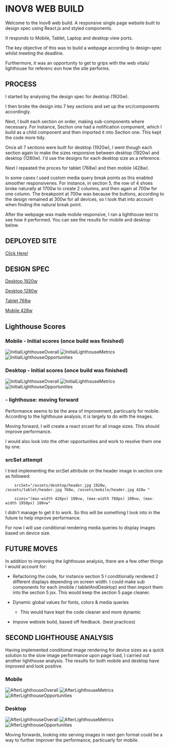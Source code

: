 # INOV8 WEB BUILD

Welcome to the Inov8 web build. A responsive single page website built to design spec using React.js and styled components. 

It responds to Mobile, Tablet, Laptop and desktop view ports.

The key objective of this was to build a webpage according to design-spec whilst meeting the deadline.

Furthermore, it was an opportunity to get to grips with the web vitals/ lighthouse for referenc eon how the site performs.

## PROCESS

I started by analysing the design spec for desktop (1920w). 

I then broke the design into 7 key sections and set up the src/components accordingly.

Next, I built each section on order, making sub-components where necessary. For instance, Section one had a notification component, which I build as a child component and then imported it into Section one. This kept the code more tidy.

Once all 7 sections were built for  desktop (1920w), I went though each section again to make the sizes responsive between desktop (1920w) and desktop (1280w). I'd use the designs for each desktop size as a reference.

Next I repeated the proces for tablet (768w) and then mobile (428w). 

In some cases I used custom media query break points as this enabled smoother responsivenes. For instance, in section 5, the row of 4 shoes broke naturally at 1700w to create 2 columns, and then again at 700w for one column. The breakpoint at 700w was because the buttons, according to the design remained at 300w for all devices, so I took that into account when finding the natural break point. 

After the webpage was made mobile responsive, I ran a lighthouse test to see how it performed. You can see the results for mobile and desktop below. 

## DEPLOYED SITE

<a href="https://inov8lw.netlify.app/">Click Here!</a>

## DESIGN SPEC

<a href="https://xd.adobe.com/view/cc93ae62-3c05-4b51-bf7a-f35a8af2038d-99c0/specs/">Desktop 1920w</a>

<a href="https://xd.adobe.com/view/84ffd34b-8d2b-4bae-968f-589a61fbfdb1-d1ac/">Desktop 1280w</a>

<a href="https://xd.adobe.com/view/65ed8046-632c-4e64-8570-5a6884dec412-30be/">Tablet 768w</a>

<a href="https://xd.adobe.com/view/3c173307-3414-443b-b899-ec82c6b24ef7-6944/">Mobile 428w</a>



## Lighthouse Scores

### Mobile - Initial scores (once build was finished)

![InitialLighthouseOverall](public/images/lighthouseSummaryInitialMobile.png)
![InitialLighthouseMetrics](public/images/lighthouseMetricsInitialMobile.png)
![InitialLighthouseOpportunities](public/images/lighthousePerformanceInitialMobile.png)

### Desktop - Initial scores (once build was finished)

![InitialLighthouseOverall](public/images/lighthouseSummaryInitialDesktop.png)
![InitialLighthouseMetrics](public/images/lighthouseMetricsInitialDesktop.png)
![InitialLighthouseOpportunities](public/images/lighthouseOpportunitiesInitialDesktop.png)

### - lighthouse: moving forward

Performance seems to be the area of improvement, particuarly for mobile. According to the lighthouse analysis, it is largely to do with the images. 

Moving forward, I will create a react srcset for all image sizes. This should improve performance.

I would also look into the other opportunities and work to resolve them one by one.

###  srcSet attempt

I tried implementing the srcSet attribute on the header image in section one as followed:

```
    srcSet="/assets/desktop/header.jpg 1920w, /assets/tablet/header.jpg 768w, /assets/mobile/header.jpg 428w "

    sizes="(max-width 428px) 100vw, (max-width 768px) 100vw, (max-width 1950px) 100vw"
```

I didn't manage to get it to work. So this will be something I look into in the future to help improve performance. 

For now I will use conditional rendering media queries to display images based on device size.

## FUTURE MOVES

In addition to improving the lighthouse analysis, there are a few other things I would account for:

- Refactoring the code, for instance section 5 I conditionally rendered 2 different displays depending on screen width. I could make sub components for each (mobile / tabletAndDesktop) and then import them into the section 5 jsx. This would keep the section 5 page cleaner.

- Dynamic global values for fonts, colors & media queries
  - This would have kept the code cleaner and more dynamic

- Impove webiste build, based off feedback. (best practices)


## SECOND LIGHTHOUSE ANALYSIS

Having implemented conditional image rendering for device sizes as a quick solution to the slow image performance upon page load, I carried out another lighthouse analysis. The results for both mobile and desktop have improved and look positive.

### Mobile 

![AfterLighthouseOverall](public/images/lighthouseSummaryAfterMobile.png)
![AfterLighthouseMetrics](public/images/lighthouseMetricsAfterMobile.png)
![AfterLighthouseOpportunities](public/images/lighthouseOpportunitiesAfterMobile.png)

### Desktop

![AfterLighthouseOverall](public/images/lighthouseSummaryAfterDesktop.png)
![AfterLighthouseMetrics](public/images/lighthouseMetricsAfterDesktop.png)
![AfterLighthouseOpportunities](public/images/lighthouseOpportunitiesAfterDesktop.png)

Moving forwards, looking into serving images in next gen format could be a way to further improver the performance, particuarly for mobile.

